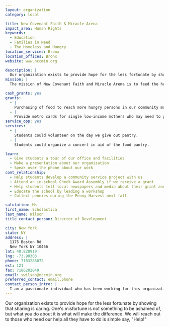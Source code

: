 ```yaml
---
layout: organization
category: local

title: New Covenant Faith & Miracle Arena
impact_area: Human Rights
keywords: 
  - Education
  - Families in Need
  - The Homeless and Hungry
location_services: Bronx
location_offices: Bronx
website: www.nccmin.org

description: |
  Our organization exists to provide hope for the less fortunate by showing that sharing is caring. One's misfortune is not something to be ashamed of, but what you do about it is what will make the difference. We will reach out to those who need our help all they have to do is simple say, "Help!"
mission: |
  The mission of New Covenant Faith and Miracle Arena is to feed the hungry, shelter the homeless, serve the oppressed, comfort the hurting, and meet needs wherever we find them.  Since our inception in 1986, New Covenant Faith and Miracle Arena has established missions and relief programs in India, Nigeria, Rwanda, Uganda, London, Ghana, Kenya, Brussels and the Democratic Republic of the Congo. In October of 2005 when Hurricane Katrina made her devastating attack, the Gulf Coast became our newest mission field.   In October 2005 New Covenant Faith and Miracle Arena sent Bishop Adell and Dr. EnoAbasi as missionaries from our headquarters in New York to meet needs, serve and empower people to return to positions of self sufficiency. 

cash_grants: yes
grants: 
  - |
    Purchasing of food to reach more hungry persons in our community more than one day per week. As well, volunteers for the pantry could be paid a stipend to encourage them.
  - |
    Provide metro cards for single low-income mothers who may need to go for work, etc.
service_opp: yes
services: 
  - |
    Students could volunteer on the day we give out pantry.
  - |
    Students could organize a concert in aid of the food pantry.

learn: 
  - Give students a tour of our office and facilities
  - Make a presentation about our organization
  - Speak over the phone about our work
cont_relationship: 
  - Help students develop a community service project with us
  - Attend an in-school Check Award Assembly if we receive a grant
  - Help students tell local newspapers and media about their grant and/or project with us
  - Educate the school by leading a workshop
  - Collect pennies during the Penny Harvest next fall

salutation: Ms
first_name: Scholastica
last_name: Wilson
title_contact_person: Director of Development

city: New York
state: NY
address: |
  1175 Boston Rd  
  New York NY 10456
lat: 40.828919
lng: -73.90303
phone: 7183286072
ext: 121
fax: 7186202040
email: swilson@nccmin.org
preferred_contact: email,phone
contact_person_intro: |
  I am a passionate individual who has been working for this organization for a period of 8 years. The look of desperation and dire need on the faces of people who come weekly for food at our food pantry gives me that twinge in my heart which makes me care even more as I believe that no one should ever have to go without food. This is one of the reasons I want our food pantry to be opened more than one day per week.
---
```

Our organization exists to provide hope for the less fortunate by showing that sharing is caring. One's misfortune is not something to be ashamed of, but what you do about it is what will make the difference. We will reach out to those who need our help all they have to do is simple say, "Help!"